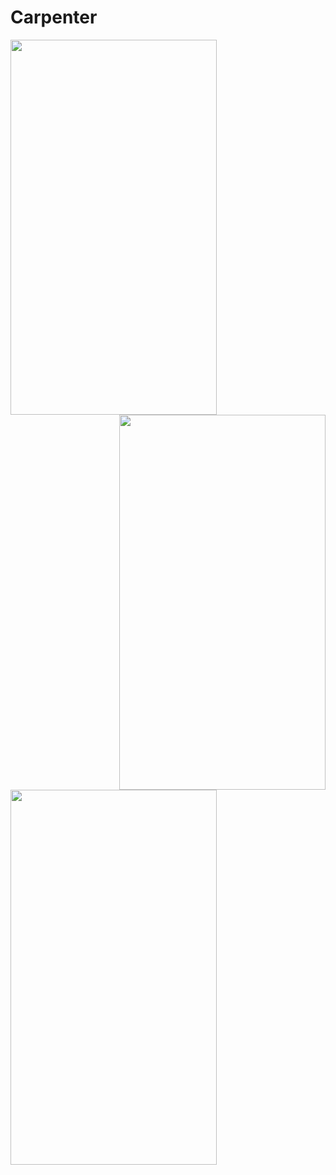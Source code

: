 # Carpenter


<a href="Screenshot_2022-02-05-18-01-23-86_0adb3a23c3fb3b619a0eb6191d6574d5"><img src="https://user-images.githubusercontent.com/94074275/152650134-eaeeccbe-97f8-4a5e-9ea9-ba7f4c280fd7.jpg" align="left" height="600" width="330" ></a>

<a href="Screenshot_2022-02-05-18-01-32-07_0adb3a23c3fb3b619a0eb6191d6574d5"><img src="https://user-images.githubusercontent.com/94074275/152650146-54f42e3a-a4dc-439d-b447-ffc2a88ec13b.jpg" align="right" height="600" width="330" ><br/><br/></a>
<a href="Screenshot_2022-02-05-18-03-00-50_0adb3a23c3fb3b619a0eb6191d6574d5"><img src="https://user-images.githubusercontent.com/94074275/152650155-77501ea5-f5d9-42a0-ab3f-40cc2bda6215.jpg" align="center" height="600" width="330" ></a>






